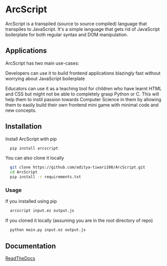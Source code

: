 
# ArcScript

ArcScript is a transpiled (source to source compiled) language that transpiles to JavaScript. It's a simple language that gets rid of JavaScript boilerplate for both regular syntax and DOM manipulation. 




## Applications

ArcScript has two main use-cases:

Developers can use it to build frontend applications blazingly fast without worrying about JavaScript boilerplate

Educators can use it as a teaching tool for children who have learnt HTML and CSS but might not be able to completely grasp Python or C. This will help them to instil passion towards Computer Science in them by allowing them to easily build their own frontend mini game with minimal code and new concepts.
## Installation

Install ArcScript with pip

```bash
  pip install arcscript
```

You can also clone it locally

```bash
  git clone https://github.com/aditya-tiwari108/ArcScript.git
  cd ArcScript
  pip install -r requirements.txt
```

### Usage

If you installed using pip
```bash
  arcscript input.ez output.js
```

If you cloned it locally (assuming you are in the root directory of repo)
```bash
  python main.py input.ez output.js

```
    
## Documentation

[ReadTheDocs](https://arcscript.readthedocs.io/en/latest/index.html)

